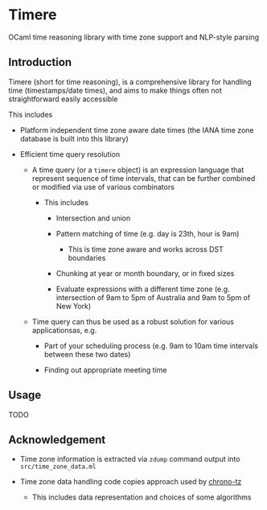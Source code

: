 # Timere
OCaml time reasoning library with time zone support and NLP-style parsing 

## Introduction

Timere (short for time reasoning), is a comprehensive library for handling time (timestamps/date times), and aims to make things often not straightforward easily accessible

This includes

- Platform independent time zone aware date times (the IANA time zone database is built into this library)

- Efficient time query resolution

  - A time query (or a `timere` object) is an expression language that represent sequence of time intervals, that can be further combined or modified via use of various combinators

    - This includes

      - Intersection and union

      - Pattern matching of time (e.g. day is 23th, hour is 9am)

        - This is time zone aware and works across DST boundaries

      - Chunking at year or month boundary, or in fixed sizes

      - Evaluate expressions with a different time zone (e.g. intersection of 9am to 5pm of Australia and 9am to 5pm of New York)

  - Time query can thus be used as a robust solution for various applicationsas, e.g.

    - Part of your scheduling process (e.g. 9am to 10am time intervals between these two dates)

    - Finding out appropriate meeting time

## Usage

TODO

## Acknowledgement

- Time zone information is extracted via `zdump` command output into `src/time_zone_data.ml`

- Time zone data handling code copies approach used by [chrono-tz](https://github.com/chronotope/chrono-tz)

  - This includes data representation and choices of some algorithms
